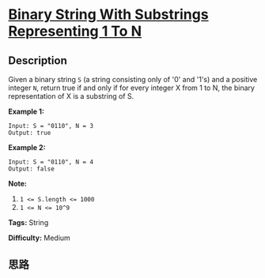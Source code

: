 # [Binary String With Substrings Representing 1 To N][title]

## Description

Given a binary string `S` (a string consisting only of '0' and '1's) and a
positive integer `N`, return true if and only if for every integer X from 1 to
N, the binary representation of X is a substring of S.



**Example 1:**
            Input: S = "0110", N = 3    Output: true    

**Example 2:**
            Input: S = "0110", N = 4    Output: false    



**Note:**

  1. `1 <= S.length <= 1000`
  2. `1 <= N <= 10^9`


**Tags:** String

**Difficulty:** Medium

## 思路

[title]: https://leetcode.com/problems/binary-string-with-substrings-representing-1-to-n
